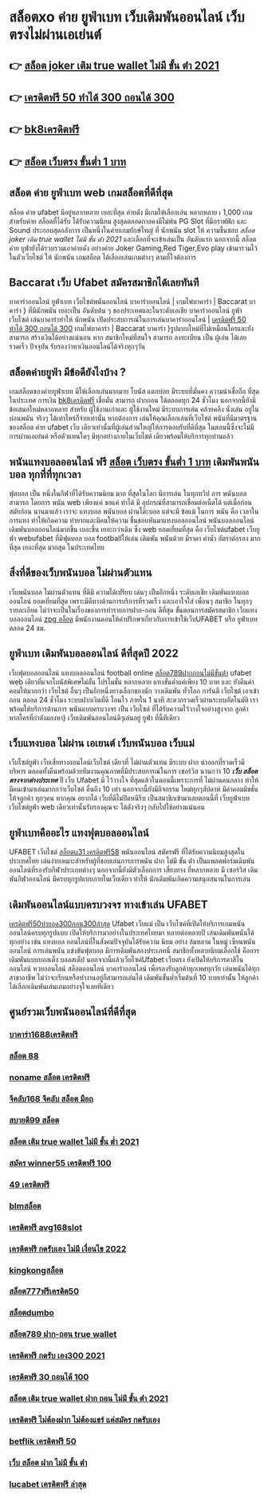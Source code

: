 # สล็อตxo ค่าย ยูฟ่าเบท  เว็บเดิมพันออนไลน์  เว็บตรงไม่ผ่านเอเย่นต์   

## 👉 [สล็อต joker เติม true wallet ไม่มี ขั้น ต่ํา 2021](https://mabet.net/credit-free-50/)
## 👉 [เครดิตฟรี 50 ทำได้ 300 ถอนได้ 300](https://mabet.net/)
## 👉 [bk8เครดิตฟรี](https://mabet.net/)
## 👉 [สล็อต เว็บตรง ขั้นต่ำ 1 บาท](https://member.mabet.net/?action=login)

##  สล็อต  ค่าย  ยูฟ่าเบท  web   เกมสล็อตที่ดีที่สุด 

 สล็อต ค่าย  ufabet  มีอยู่หลากหลาย  เยอะที่สุด ค่ายดัง มีเกมให้เลือกเล่น หลากหลาย เ 1,000 เกม สำหรับค่าย สล็อตที่ได้รับ  ได้รับความนิยม สูงสุดตลอดกาลคงมีไม่พ้น PG Slot ที่มีกราฟฟิก และ Sound ประกอบสุดอลังการ เป็นหนึ่งในค่ายเกมยักษ์ใหญ่ ที่ นักพนัน   slot ให้ ความชื่นชอบ *สล็อต joker เติม true wallet ไม่มี ขั้น ต่ํา 2021* และเลือกที่จะเข้าเล่นเป็น อันดับแรก  นอกจากนี้ สล็อตค่าย ยูฟ่ายังได้รวบรวมเอาค่ายดัง อย่างค่าย Joker Gaming,Red Tiger,Evo play เข้ามารวมไว้ในตัวเว็บไซต์  ให้ นักพนัน  เกมสล็อต ได้เลือกเล่นเกมต่างๆ ตามที่ใจต้องการ  

##  Baccarat   เว็บ Ufabet  สมัครสมาชิกได้เลยทันที

บาคาร่าออนไลน์   ยูฟ่าเบท  เว็บไซต์พนันออนไลน์  บาคาร่าออนไลน์ | เกมไพ่บาคาร่า | Baccarat บาคาร่า } ที่มีนักพนัน  เยอะเป็น อันดับต้น ๆ ของประเทศและในระดับเอเชีย บาคาร่าออนไลน์  ยูฟ่า  เว็บไซต์ เล่นบาคาร่าทำให้ นักพนัน เปิดประสบการณ์ในการเล่นบาคาร่าออนไลน์ | [เครดิตฟรี 50 ทำได้ 300 ถอนได้ 300](https://mabet.net/) เกมไพ่บาคาร่า | Baccarat บาคาร่า }รูปแบบใหม่ที่ไม่เหมือนใครและยัง สามารถ สร้างเงินได้อย่างแน่นอน หาก สมาชิกใหม่ที่สนใจ สามารถ  ลงทะเบียน เป็น ผู้เล่น ได้เลย รวดเร็ว  ปัจจุบัน  รับรองว่าหาเงินออนไลน์ได้จริงทุกๆวัน


## สล็อตค่ายยูฟ่า มีข้อดียังไงบ้าง ?
 เกมสล็อตของค่ายยูฟ่าเบท  มีให้เลือกเล่นมากมาย โบนัส  แตกบ่อย มีระบบที่มั่นคง  ความน่าเชื่อถือ ที่สุดในประเทศ การเงิน  [bk8เครดิตฟรี](https://member.mabet.net/?action=login) เชื่อมั่น สามารถ ฝากถอน ได้ตลอดทุก 24 ชั่วโมง นอกจากนี้ยังมี ข้อเสนอใหม่หลากหลาย สำหรับ ผู้ใช้งานเก่าและ ผู้ใช้งานใหม่ มีระบบการเล่น  คล้ายคลึง  นั่งเล่น อยู่ใน บ่อนพนัน จริงๆ ได้เท่าไหร่ก็จ่ายเท่านั้น หากต้องการ เล่นให้คุณเลือกเล่นที่เว็บไชต์ พนันที่มีมาตรฐานของสล็อต ค่าย ufabet  เว็บ เดียวเท่านั้นที่ผู้เล่นส่วนใหญ่ให้การตอบรับที่ดีที่สุด ในตอนนี้ซึ่งจะไม่มีการผ่านเอเย่นต์ หรือตัวแทนใดๆ มีทุกอย่างภายในเว็บไชต์ เดียวพร้อมให้บริการทุกท่านแล้ว

## พนันแทงบอลออนไลน์ ฟรี [สล็อต เว็บตรง ขั้นต่ำ 1 บาท](https://mabet.net/credit-free-50/)   เดิมพันพนัน บอล ทุกที่ที่ทุกเวลา

ฟุตบอล เป็น หนึ่งในกีฬาที่ได้รับความนิยม มาก ที่สุดในโลก มีการเล่น ในทุกทวีป การ พนันบอล สามารถ  โดยการ  พนัน   web  เพียงแค่ ขอแค่ ทำได้ มี อุปกรณ์ที่สามารถเชื่อมต่อเน็ตได้ แต่เมื่อก่อน สมัยก่อน นานมาแล้ว เราจะ แทงบอล  พนันบอล ผ่านโต๊ะบอล แต่จะมี ข้อแม้ ในการ พนัน คือ เวลาในการแทง  ทำให้เกิดความ ทำยากและมีคนให้ความ ชื่นชอบหันมาแทงบอลออนไลน์ พนันบอลออนไลน์ เดิมพันบอลออนไลน์มากขึ้น เยอะขึ้น เยอะกว่าเดิม ซึ่ง web   ยอดเยี่ยมที่สุด  คือ เว็บไซต์ufabet เว็บยูฟ่า webufabet ที่มีฟุตบอล บอล footballให้เล่น เดิมพัน พนันด้วย มีราคา ค่าน้ำ อัตราต่อรอง มากที่สุด เยอะที่สุด มากสุด ในประเทศไทย



##  สิ่งที่ดีของเว็บพนันบอล ไม่ผ่านตัวแทน 

 เว็บพนันบอล  ไม่ผ่านตัวแทน  ที่ดีมี ความได้เปรียบ เด่นๆ เป็นอีกหนึ่ง ระดับเอเชีย เดิมพันแทงบอลออนไลน์ ยอดเยี่ยมที่สุด  เพราะมีดีทางด้านการบริการที่รวดเร็ว และเอาใจใส่ เพื่อนๆ สมาชิก  ในทุกๆ รายละเอียด ไม่ว่าจะเป็นในเรื่องของการทำรายการฝาก-ถอน ดีที่สุด  ขั้นตอนการสมัครสมาชิก เว็บแทงบอลออนไลน์ [zpg สล็อต](https://mabet.net/register/)   มีพนักงานคอนให้คำปรึกษาเกี่ยวกับการเข้าใช้เว็บUFABET หรือ ยูฟ่าเบท ตลอด 24 ชม.


## ยูฟ่าเบท  เดิมพันบอลออนไลน์ ดีที่สุดปี 2022

เว็บฟุตบอลออนไลน์ แทงบอลออนไลน์ football online   [สล็อต789ฝากถอนไม่มีขั้นต่ํา](https://member.mabet.net/?action=login) ufabet   web เดียวที่แจกโบนัสพิเศษไม่อั้น โปรโมชั่น หลากหลาย  แทงขั้นต่ำแค่เพียง 10 บาท และ ยังคืนค่าคอมให้มากกว่า เว็บไซต์ อื่นๆ เป็นอีกหนึ่งทางเลือกของนัก วางเดิมพัน ทั่วโลก การันตี เว็บไซต์  เอาเข้า ถอน   ตลอด 24 ชั่วโมง   ระบบฝากเงินที่ดี โอนไว ภายใน 1 นาที สะดวกรวดเร็วผ่านระบบอัตโนมัติ เราพร้อมให้บริการด้านการ พนันแบบครบวงจร เป็น เว็บไซต์ ที่ได้รับความไว้วางใจอย่างสูงจาก  ลูกค้า หากใครที่กำลังมองหา}  เว็บเดิมพันออนไลน์ดีๆเล่นอยู่  ยูฟ่า ที่นี้ทีเดียว


##  เว็บแทงบอล ไม่ผ่าน เอเยนต์ เว็บพนันบอล เว็บแม่

 เว็บไซต์ยูฟ่า เว็บเสี่ยทางออนไลน์เว็บไซต์ เดียวที่ ไม่ผ่านตัวแทน มีระบบ ฝาก   นำออกที่รวดเร็วมี บริหาร ตลอดทั้งคืนพร้อมด้วยทีมงานคุณภาพที่มีประสบการณ์ในการ เซอร์วิส นานกว่า  10 ***เว็บ สล็อต ตรงจากต่างประเทศ*** ปี เว็บ Ufabet มี ไว้วางใจ  ที่สุดแล้วในตอนนี้เพราะการที่ ไม่ผ่านคนกลาง ทำให้มีคนเข้ามาเล่นมากกว่าเว็บไซต์ อื่นถึง 10 เท่า นอกจากนี้ยังมีกิจกรรม ใหม่ทุกๆสัปดาห์ มีค่าคอมมิชชั่น ให้จลูกค้า ทุกๆคน หากคุณ อยากได้   เว็บที่ดีไม่ปิดหนีรีบ เป็นสมาชิกเข้ามาเลยตอนนี้ที่ เว็บยูฟ่าเบท เว็บไซต์ยูฟ่า web เดียวเท่านั้นรับรองคุณจะ ได้ตังจริงๆ กลับไปใช้อย่างแน่นอน 

## ยูฟ่าเบทคืออะไร  แทงฟุตบอลออนไลน์

UFABET  เว็บไซต์  [สล็อตu31 เครดิตฟรี58](https://bio.link/tisawago)  พนันออนไลน์ สมัครฟรี  ที่ได้รับความนิยมสูงสุดในประเทศไทย เล่นง่ายเหมาะสำหรับผู้ที่ชอบเล่นการการพนัน ฝาก ไม่มี ขั้น ต่ํา  เป็นแพลตฟอร์มเดิมพันออนไลน์ที่รองรับกีฬาประเภทต่างๆ นอกจากนี้ยังมีตัวเลือกการ เสี่ยงทาง ที่หลากหลาย มี เซอร์วิส  เดิมพันกีฬาออนไลน์  มีครบทุกรูปแบบภายในเว็บเดียว ทำให้  นักเดิมพันเกิดความสนุกสนานในการเล่น


##  เดิมพันออนไลน์แบบครบวงจร ทางเข้าเล่น UFABET 

 [เครดิตฟรี50ทํายอด300ถอน300ล่าสุด](https://mabet.net/register/) Ufabet เว็บแม่   เป็น  เว็บไซค์ที่เปิดให้บริการเกมพนันออนไลน์ครบทุกรูปแบบ เปิดให้บริการมาอย่างในประเทศไทยมา หลายต่อหลายปี เล่นเดิมพันพนันได้ทุกอย่าง เช่น  แทงบอล ออนไลน์ที่ในสังคมปัจจุบันได้รับความ นิยม อย่าง ล้มหลาม ในหมู่ เซียนพนันออนไลน์  การเล่นพนัน แข่งขันฟุตบอล มีการเดิมพันสองประเภทนี่ สมาชิกทั้งหลายนิยมเลือกใช้  คือการเดิมพันแบบบอลเต็ง บอลสเต็ป นอกจากนี้แล้วเว็บไซค์Ufabet เว็บตรง  ยังเปิดให้บริการคาสิโนออนไลน์ หวยออนไลน์ สล็อตออนไลน์ บาคาร่าออนไลน์  เพื่อรองรับลูกค้าทุกเพศทุกวัย เล่นพนันได้ทุกสาขาอาชีพ ไม่ว่าจะเรียนหรือทำงานอยู่ก็สามารถเล่นได้ เดิมพันขั้นต่ำเริ่มต้นที่ 10 บาทเท่านั้น ให้ลูกค้าได้เลือกเดิมพันเล่นเกมอย่างจุใจเลยทีเดียว


## ศูนย์รวมเว็บพนันออนไลน์ที่ดีที่สุด

### [บาคาร่า1688เครดิตฟรี](https://atom.io/themes/PG%20เว็บตรง%20%20win888%20เครดิตฟรี%20008%20สล็อต%2020รับ100%20ของแท้%20100%)
### [สล็อต 88](https://atom.io/themes/PG%20เว็บตรง%20%20superslot666%20เครดิตฟรี%2050%20008%20สล็อต%2020รับ100%20ของแท้%20100%)
### [noname สล็อต เครดิตฟรี](https://atom.io/themes/PG%20เว็บตรง%20%20pgslot99%20เครดิตฟรี%20008%20สล็อต%2020รับ100%20ของแท้%20100%)
### [จีคลับ168 จีคลับ สล็อต มือถ](https://atom.io/themes/PG%20เว็บตรง%20%20สล็อต%20เครดิตฟรี%20100%20ไม่ต้องแชร์%202020%20008%20สล็อต%2020รับ100%20ของแท้%20100%)
### [สบายดี99 สล็อต](https://atom.io/themes/PG%20เว็บตรง%20%20สล็อต%20ฝาก%2010%20บาท%20ได้%20100%20ล่าสุด%20ทุก%20ค่าย%202021%20008%20สล็อต%2020รับ100%20ของแท้%20100%)
### [สล็อต เติม true wallet ไม่มี ขั้น ต่ำ 2021](https://atom.io/themes/PG%20เว็บตรง%20%20m98สล็อต%20008%20สล็อต%2020รับ100%20ของแท้%20100%)
### [สมัคร winner55 เครดิตฟรี 100](https://atom.io/themes/PG%20เว็บตรง%20%203kสล็อต%20008%20สล็อต%2020รับ100%20ของแท้%20100%)
### [49 เครดิตฟรี](https://atom.io/themes/PG%20เว็บตรง%20%20superslot1234%20เครดิตฟรี%2050%20ล่าสุด%20008%20สล็อต%2020รับ100%20ของแท้%20100%)
### [blmสล็อต](https://atom.io/themes/PG%20เว็บตรง%20%20joker%20สล็อต777%20008%20สล็อต%2020รับ100%20ของแท้%20100%)
### [เครดิตฟรี avg168slot](https://atom.io/themes/PG%20เว็บตรง%20%20godgame%20เครดิตฟรี%20008%20สล็อต%2020รับ100%20ของแท้%20100%)
### [เครดิตฟรี กดรับเอง ไม่มี เงื่อนไข 2022](https://atom.io/themes/PG%20เว็บตรง%20%20mgm99win%20เครดิตฟรี%20008%20สล็อต%2020รับ100%20ของแท้%20100%)
### [kingkongสล็อต](https://atom.io/themes/PG%20เว็บตรง%20%20lucky%20เครดิตฟรี%20008%20สล็อต%2020รับ100%20ของแท้%20100%)
### [สล็อต777ฟรีเครดิต50](https://atom.io/themes/PG%20เว็บตรง%20%20sagame66%20เครดิตฟรี%20008%20สล็อต%2020รับ100%20ของแท้%20100%)
### [สล็อตdumbo](https://atom.io/themes/PG%20เว็บตรง%20%20888%20สล็อต%20008%20สล็อต%2020รับ100%20ของแท้%20100%)
### [สล็อต789 ฝาก-ถอน true wallet](https://atom.io/themes/PG%20เว็บตรง%20%20ปั่นสล็อต%20เครดิตฟรี%20008%20สล็อต%2020รับ100%20ของแท้%20100%)
### [เครดิตฟรี กดรับ เอง300 2021](https://atom.io/themes/PG%20เว็บตรง%20%20superslot%20v9เครดิตฟรี%2050%20ยืนยันเบอร์%20ล่าสุด%20008%20สล็อต%2020รับ100%20ของแท้%20100%)
### [เครดิตฟรี 30 ถอนได้ 100](https://atom.io/themes/PG%20เว็บตรง%20%20ซุปเปอร์%20สล็อต%20เครดิตฟรี%20008%20สล็อต%2020รับ100%20ของแท้%20100%)
### [สล็อต เติม true wallet ฝาก ถอน ไม่มี ขั้น ต่ํา 2021](https://atom.io/themes/PG%20เว็บตรง%20%20สล็อต%20เว็บตรง%20ฝากถอน%20ไม่มี%20ขั้นต่ำ%20008%20สล็อต%2020รับ100%20ของแท้%20100%)
### [เครดิตฟรี ไม่ต้องฝาก ไม่ต้องแชร์ แค่สมัคร กดรับเอง](https://atom.io/themes/PG%20เว็บตรง%20%203k%20สล็อต%20008%20สล็อต%2020รับ100%20ของแท้%20100%)
### [betflik เครดิตฟรี 50](https://atom.io/themes/PG%20เว็บตรง%20%20เครดิตฟรี%2015%20บาท%20008%20สล็อต%2020รับ100%20ของแท้%20100%)
### [เว็บ สล็อต ฝาก ไม่มี ขั้น ต่ํา](https://atom.io/themes/PG%20เว็บตรง%20%20สล็อต8899%20008%20สล็อต%2020รับ100%20ของแท้%20100%)
### [lucabet เครดิตฟรี ล่าสุด](https://atom.io/themes/PG%20เว็บตรง%20%20superslot%20v9เครดิตฟรี50%20008%20สล็อต%2020รับ100%20ของแท้%20100%)
